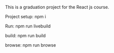 This is a graduation project for the React js course.

Project setup:    npm i

Run:              npm run livebuild

build:            npm run build

browse:           npm run browse
